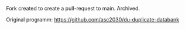 Fork created to create a pull-request to main.
Archived.

Original programm: https://github.com/asc2030/du-duplicate-databank
